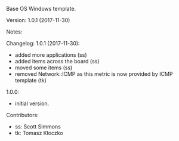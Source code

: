 Base OS Windows template.

Version: 1.0.1 (2017-11-30)

Notes:

Changelog:
1.0.1 (2017-11-30):
- added more applications (ss)
- added items across the board (ss)
- moved some items (ss)
- removed Network::ICMP as this metric is now provided by ICMP template (tk)

1.0.0:
- initial version.

Contributors:
- ss: Scott Simmons 
- tk: Tomasz Kłoczko
